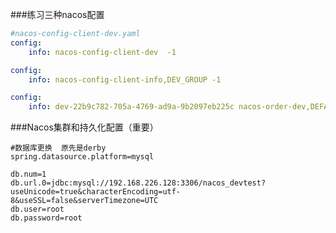 ###练习三种nacos配置
```yaml
#nacos-config-client-dev.yaml
config:
    info: nacos-config-client-dev  -1
```
```yaml
config:     
    info: nacos-config-client-info,DEV_GROUP -1
```
```yaml
config:     
    info: dev-22b9c782-705a-4769-ad9a-9b2097eb225c nacos-order-dev,DEFAULT_GROUP-1
```
###Nacos集群和持久化配置（重要）
```properties
#数据库更换  原先是derby
spring.datasource.platform=mysql
 
db.num=1
db.url.0=jdbc:mysql://192.168.226.128:3306/nacos_devtest?useUnicode=true&characterEncoding=utf-8&useSSL=false&serverTimezone=UTC
db.user=root
db.password=root
```